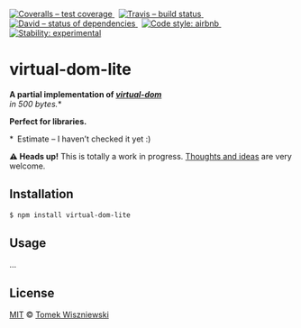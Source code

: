 [![Coveralls – test coverage
](https://img.shields.io/coveralls/tomekwi/virtual-dom-lite.svg?style=flat-square)
](https://coveralls.io/r/tomekwi/virtual-dom-lite)
 [![Travis – build status
](https://img.shields.io/travis/tomekwi/virtual-dom-lite/master.svg?style=flat-square)
](https://travis-ci.org/tomekwi/virtual-dom-lite)
 [![David – status of dependencies
](https://img.shields.io/david/tomekwi/virtual-dom-lite.svg?style=flat-square)
](https://david-dm.org/tomekwi/virtual-dom-lite)
 [![Code style: airbnb
](https://img.shields.io/badge/code%20style-airbnb-blue.svg?style=flat-square)
](https://github.com/airbnb/javascript)
 [![Stability: experimental
](https://img.shields.io/badge/stability-experimental-red.svg?style=flat-square)
](https://nodejs.org/api/documentation.html#documentation_stability_index)




virtual-dom-lite
================

**A partial implementation of [*virtual-dom*][1]**  
**in 500 bytes*.**

**Perfect for libraries.**

* Estimate – I haven’t checked it yet :)

[1]:  https://github.com/Matt-Esch/virtual-dom  "A Virtual DOM and diffing algorithm"




**⚠ Heads up!** This is totally a work in progress. [Thoughts and ideas][] are very welcome.

[Thoughts and ideas]:  https://github.com/tomekwi/virtual-dom-lite/issues




Installation
------------

```sh
$ npm install virtual-dom-lite
```




Usage
-----

…




License
-------

[MIT][] © [Tomek Wiszniewski][]

[MIT]: ./License.md
[Tomek Wiszniewski]: https://github.com/tomekwi
